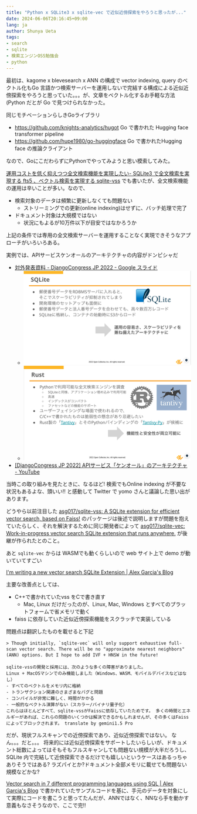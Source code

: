 ```yaml
---
title: "Python x SQLite3 x sqlite-vec で近似近傍探索をやろうと思ったが..."
date: 2024-06-06T20:16:45+09:00
lang: ja
author: Shunya Ueta
tags:
- search
- sqlite
- 検索エンジンOSS勉強会
- python
---
```


最初は、kagome x blevesearch x ANN の構成で vector indexing, query のベクトル化もGo 言語かつ検索サーバーを運用しないで完結する構成による近似近傍探索をやろうと思っていた。。。が、文章をベクトル化するお手軽な方法(Python だとが Go で見つけられなかった。

同じモチベーションらしきGoライブラリ

- https://github.com/knights-analytics/hugot Go で書かれた Hugging face transformer pipeline
- https://github.com/hupe1980/go-huggingface Go で書かれたHugging face の推論クライアント


なので、GoにこだわらずにPythonでやってみようと思い模索してみた。

[運用コストを低く抑えつつ全文検索機能を実現したい- SQLite3 で全文検索を実現する fts5 、ベクトル検索を実現する sqlite-vss](/posts/2024-02-22-0032/) でも書いたが、全文検索機能の運用は辛いことが多い。なので、

- 検索対象のデータは頻繁に更新しなくても問題ない
	- ストリーミングでの更新(online indexing)はせずに、バッチ処理で完了
- ドキュメント対象は大規模ではない
	- 状況にもよるが10万件以下が目安ではなかろうか

上記の条件では専用の全文検索サーバーを運用することなく実現できそうなアプローチがいろいろある。

実例では、APIサービスケンオールのアーキテクチャの内容がドンピシャだ
- [対外発表資料 \- DjangoCongress JP 2022 \- Google スライド](https://docs.google.com/presentation/d/1nLQS8-U36eNa2uRTj1fONtmI5HaItFJcIrw90ixmo_8/edit#slide=id.g1872e3e8b25_0_7)
	- ![](/posts/2024-06-06-2016/images/sqlite3.png)
	- ![](/posts/2024-06-06-2016/images/tantivy.png)
- [\[DjangoCongress JP 2022\] APIサービス「ケンオール」のアーキテクチャ \- YouTube](https://www.youtube.com/watch?v=0PB7_UKD-RM)

当時この取り組みを見たときに、なるほど! 検索でもOnline indexing が不要な状況もあるよな、頭いい!! と感動して Twitter で yomo さんと議論した思い出があります。

どうやら以前注目した [asg017/sqlite\-vss: A SQLite extension for efficient vector search, based on Faiss\!](https://github.com/asg017/sqlite-vss) のパッケージは後述で説明しますが問題を抱えていたらしく、それを解決するために同じ開発者によって [asg017/sqlite\-vec: Work\-in\-progress vector search SQLite extension that runs anywhere\.](https://github.com/asg017/sqlite-vec) が後継が作られたとのこと。

あと `sqlite-vec` からは WASMでも動くらしいので web サイト上で demo が動いていてすごい

[I'm writing a new vector search SQLite Extension \| Alex Garcia's Blog](https://alexgarcia.xyz/blog/2024/building-new-vector-search-sqlite/index.html)


主要な改善点としては、
- C++で書かれていたvss をCで書き直す
	- Mac, Linux だけだったのが、Linux, Mac, Windows とすべてのプラットフォームで省メモリで動く
- faiss に依存していた近似近傍探索機能をスクラッチで実装している

問題点は翻訳したものを載せると下記

```
> Though initially, `sqlite-vec` will only support exhaustive full-scan vector search. There will be no "approximate nearest neighbors" (ANN) options. But I hope to add IVF + HNSW in the future!

sqlite-vssの開発と採用には、次のような多くの障害がありました。
Linux + MacOSマシンでのみ機能しました（Windows、WASM、モバイルデバイスなどはなし）  
- すべてのベクトルをメモリ内に格納  
- トランザクション関連のさまざまなバグと問題  
- コンパイルが非常に難しく、時間がかかる  
- 一般的なベクトル演算がない（スカラー/バイナリ量子化）  
これらはほとんどすべて、sqlite-vssがFaissに依存していたためです。 多くの時間とエネルギーがあれば、これらの問題のいくつかは解決できるかもしれませんが、その多くはFaissによってブロックされます。 translate by gemini1.5 Pro
```

だが、現状フルスキャンでの近傍探索であり、近似近傍探索ではない。
なん。。。だと。。。
将来的には近似近傍探索をサポートしたいらしいが、ドキュメント総数によってはそもそもフルスキャンしても問題ない規模が大半だろうし、 SQLite 内で完結して近傍探索できるだけでも嬉しいというケースはあるっちゃありそうではある? 
ラズパイとか?ドキュメント全部メモリに載せても問題ない規模などかな?

[Vector search in 7 different programming languages using SQL \| Alex Garcia's Blog](https://alexgarcia.xyz/blog/2024/sql-vector-search-languages/index.html) で書かれていたサンプルコードを基に、手元のデータを対象にして実際にコードを書こうと思ってたんだが、ANNではなく、NNなら手を動かす意義もなさそうなので、ここで完!!